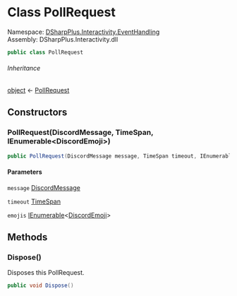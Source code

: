 # Class PollRequest

Namespace: [DSharpPlus.Interactivity.EventHandling](DSharpPlus.Interactivity.EventHandling.md)  
Assembly: DSharpPlus.Interactivity.dll

```csharp
public class PollRequest
```

###### Inheritance

[object](https://learn.microsoft.com/dotnet/api/system.object) ← 
[PollRequest](DSharpPlus.Interactivity.EventHandling.PollRequest.md)

## Constructors

### <a id="DSharpPlus_Interactivity_EventHandling_PollRequest__ctor_DSharpPlus_Entities_DiscordMessage_System_TimeSpan_System_Collections_Generic_IEnumerable_DSharpPlus_Entities_DiscordEmoji__"></a>PollRequest\(DiscordMessage, TimeSpan, IEnumerable<DiscordEmoji\>\)

```csharp
public PollRequest(DiscordMessage message, TimeSpan timeout, IEnumerable<DiscordEmoji> emojis)
```

#### Parameters

`message` [DiscordMessage](DSharpPlus.Entities.DiscordMessage.md)

`timeout` [TimeSpan](https://learn.microsoft.com/dotnet/api/system.timespan)

`emojis` [IEnumerable](https://learn.microsoft.com/dotnet/api/system.collections.generic.ienumerable\-1)<[DiscordEmoji](DSharpPlus.Entities.DiscordEmoji.md)\>

## Methods

### <a id="DSharpPlus_Interactivity_EventHandling_PollRequest_Dispose"></a>Dispose\(\)

Disposes this PollRequest.

```csharp
public void Dispose()
```

